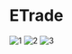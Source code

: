 # ETrade
![1](https://user-images.githubusercontent.com/77546366/185647871-3db69ef1-2899-4956-86ca-3fc79aa89f0b.png)
![2](https://user-images.githubusercontent.com/77546366/185647937-fef534e6-28cc-452c-9f78-85227747d27a.png)
![3](https://user-images.githubusercontent.com/77546366/185647962-ca797ba7-09a6-4d48-a207-8cc18073c18b.png)
